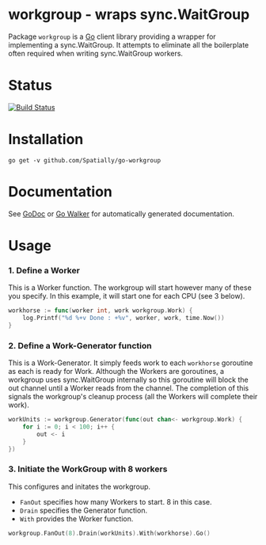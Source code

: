 workgroup - wraps sync.WaitGroup
=======================================

Package `workgroup` is a [Go](http://golang.org) client library providing a wrapper for implementing a sync.WaitGroup. It attempts to eliminate all the boilerplate often required when writing sync.WaitGroup workers.

# Status

[![Build Status](https://travis-ci.org/Spatially/go-workgroup.png?branch=master)](https://travis-ci.org/Spatially/go-workgroup)


# Installation

```
go get -v github.com/Spatially/go-workgroup
```


# Documentation

See [GoDoc](http://godoc.org/github.com/Spatially/go-workgroup) or [Go Walker](http://gowalker.org/github.com/Spatially/go-workgroup) for automatically generated documentation.


# Usage

### 1. Define a Worker

This is a Worker function. The workgroup will start however many of these you specify. In this example, it will start one for each CPU (see 3 below).

```go
workhorse := func(worker int, work workgroup.Work) {
	log.Printf("%d %+v Done : +%v", worker, work, time.Now())
}
```

### 2. Define a Work-Generator function

This is a Work-Generator. It simply feeds work to each `workhorse` goroutine as each is ready for Work. Although the Workers are goroutines, a workgroup uses sync.WaitGroup internally so this goroutine will block the out channel until a Worker reads from the channel. The completion of this signals the workgroup's cleanup process (all the Workers will complete their work).

```go
workUnits := workgroup.Generator(func(out chan<- workgroup.Work) {
	for i := 0; i < 100; i++ {
		out <- i
	}
})
```

### 3. Initiate the WorkGroup with 8 workers

This configures and initates the workgroup.
- `FanOut` specifies how many Workers to start. 8 in this case.
- `Drain` specifies the Generator function.
- `With` provides the Worker function.

```go
workgroup.FanOut(8).Drain(workUnits).With(workhorse).Go()
```
